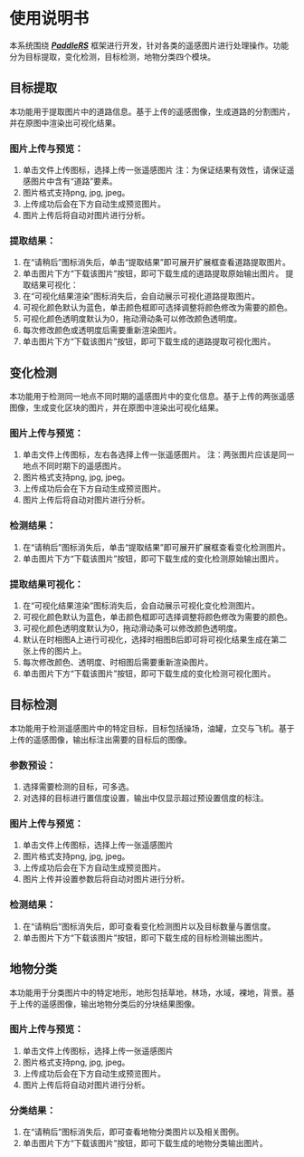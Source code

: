 # 使用说明书
本系统围绕 [***PaddleRS***](https://github.com/PaddleCV-SIG/PaddleRS) 框架进行开发，针对各类的遥感图片进行处理操作。功能分为目标提取，变化检测，目标检测，地物分类四个模块。

## 目标提取
本功能用于提取图片中的道路信息。基于上传的遥感图像，生成道路的分割图片，并在原图中渲染出可视化结果。
### 图片上传与预览：
1.	单击文件上传图标，选择上传一张遥感图片
注：为保证结果有效性，请保证遥感图片中含有“道路”要素。
2.	图片格式支持png, jpg, jpeg。
3.	上传成功后会在下方自动生成预览图片。
4.	图片上传后将自动对图片进行分析。
### 提取结果：
1.	在“请稍后”图标消失后，单击“提取结果”即可展开扩展框查看道路提取图片。
2.	单击图片下方“下载该图片”按钮，即可下载生成的道路提取原始输出图片。
提取结果可视化：
1.	在“可视化结果渲染”图标消失后，会自动展示可视化道路提取图片。
2.	可视化颜色默认为蓝色，单击颜色框即可选择调整将颜色修改为需要的颜色。
3.	可视化颜色透明度默认为0，拖动滑动条可以修改颜色透明度。
4.	每次修改颜色或透明度后需要重新渲染图片。
5.	单击图片下方“下载该图片”按钮，即可下载生成的道路提取可视化图片。
## 变化检测
本功能用于检测同一地点不同时期的遥感图片中的变化信息。基于上传的两张遥感图像，生成变化区块的图片，并在原图中渲染出可视化结果。
### 图片上传与预览：
1.	单击文件上传图标，左右各选择上传一张遥感图片。
注：两张图片应该是同一地点不同时期下的遥感图片。
2.	图片格式支持png, jpg, jpeg。
3.	上传成功后会在下方自动生成预览图片。
4.	图片上传后将自动对图片进行分析。
### 检测结果：
1.	在“请稍后”图标消失后，单击“提取结果”即可展开扩展框查看变化检测图片。
2.	单击图片下方“下载该图片”按钮，即可下载生成的变化检测原始输出图片。
### 提取结果可视化：
1.	在“可视化结果渲染”图标消失后，会自动展示可视化变化检测图片。
2.	可视化颜色默认为蓝色，单击颜色框即可选择调整将颜色修改为需要的颜色。
3.	可视化颜色透明度默认为0，拖动滑动条可以修改颜色透明度。
4.	默认在时相图A上进行可视化，选择时相图B后即可将可视化结果生成在第二张上传的图片上。
5.	每次修改颜色、透明度、时相图后需要重新渲染图片。
6.	单击图片下方“下载该图片”按钮，即可下载生成的变化检测可视化图片。

## 目标检测
本功能用于检测遥感图片中的特定目标，目标包括操场，油罐，立交与飞机。基于上传的遥感图像，输出标注出需要的目标后的图像。
### 参数预设：
1.	选择需要检测的目标，可多选。
2.	对选择的目标进行置信度设置，输出中仅显示超过预设置信度的标注。
### 图片上传与预览：
1.	单击文件上传图标，选择上传一张遥感图片
2.	图片格式支持png, jpg, jpeg。
3.	上传成功后会在下方自动生成预览图片。
4.	图片上传并设置参数后将自动对图片进行分析。
### 检测结果：
1.	在“请稍后”图标消失后，即可查看变化检测图片以及目标数量与置信度。
2.	单击图片下方“下载该图片”按钮，即可下载生成的目标检测输出图片。

## 地物分类
本功能用于分类图片中的特定地形，地形包括草地，林场，水域，裸地，背景。基于上传的遥感图像，输出地物分类后的分块结果图像。
### 图片上传与预览：
1.	单击文件上传图标，选择上传一张遥感图片
2.	图片格式支持png, jpg, jpeg。
3.	上传成功后会在下方自动生成预览图片。
4.	图片上传后将自动对图片进行分析。
### 分类结果：
1.	在“请稍后”图标消失后，即可查看地物分类图片以及相关图例。
2.	单击图片下方“下载该图片”按钮，即可下载生成的地物分类输出图片。






